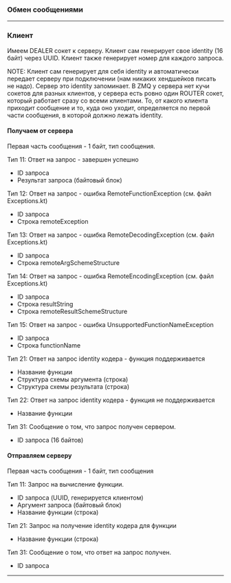 ### Обмен сообщениями

----

### Клиент

Имеем DEALER сокет к серверу.
Клиент сам генерирует свое identity (16 байт) через UUID.
Клиент также генерирует номер для каждого запроса.

NOTE: Клиент сам генерирует для себя identity и автоматически передает серверу при подключении 
(нам никаких хендшейков писать не надо).
Сервер это identity запоминает.
В ZMQ у сервера нет кучи сокетов для разных клиентов, у сервера есть ровно один ROUTER сокет,
который работает сразу со всеми клиентами.
То, от какого клиента приходит сообщение и то, куда оно уходит,
определяется по первой части сообщения, в которой должно лежать identity.

#### Получаем от сервера

Первая часть сообщения - 1 байт, тип сообщения.

Тип 11: Ответ на запрос - завершен успешно

 - ID запроса
 - Результат запроса (байтовый блок)
 
Тип 12: Ответ на запрос - ошибка RemoteFunctionException (см. файл Exceptions.kt)

- ID запроса
- Строка remoteException

Тип 13: Ответ на запрос - ошибка RemoteDecodingException (см. файл Exceptions.kt)

- ID запроса
- Строка remoteArgSchemeStructure

Тип 14: Ответ на запрос - ошибка RemoteEncodingException (см. файл Exceptions.kt)

- ID запроса
- Строка resultString
- Строка remoteResultSchemeStructure

Тип 15: Ответ на запрос - ошибка UnsupportedFunctionNameException
- ID запроса
- Строка functionName
 
Тип 21: Ответ на запрос identity кодера - функция поддерживается

 - Название функции
 - Структура схемы аргумента (строка)
 - Структура схемы результата (строка)
 
Тип 22: Ответ на запрос identity кодера - функция не поддерживается

 - Название функции
 
Тип 31: Сообщение о том, что запрос получен сервером.

 - ID запроса (16 байтов)

#### Отправляем серверу

Первая часть сообщения - 1 байт, тип сообщения

Тип 11: Запрос на вычисление функции.

 - ID запроса (UUID, генерируется клиентом)
 - Аргумент запроса (байтовый блок)
 - Название функции (строка)

Тип 21: Запрос на получение identity кодера для функции

 - Название функции (строка)
 
Тип 31: Сообщение о том, что ответ на запрос получен.
 
 - ID запроса

----